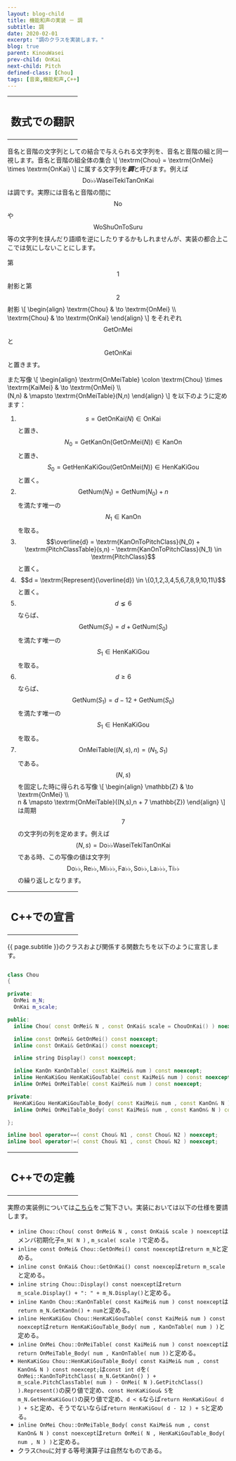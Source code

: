 ```yaml
---
layout: blog-child
title: 機能和声の実装 － 調
subtitle: 調
date: 2020-02-01
excerpt: "調のクラスを実装します。"
blog: true
parent: KinouWasei
prev-child: OnKai
next-child: Pitch
defined-class: [Chou]
tags: [音楽,機能和声,C++]
---
```


<table>
  <tr>
    <th>
      <h2>数式での翻訳</h2>
    </th>
  </tr>
</table>

音名と音階の文字列としての結合で与えられる文字列を、音名と音階の組と同一視します。音名と音階の組全体の集合
\\[
\textrm{Chou} = \textrm{OnMei} \times \textrm{OnKai}
\\]
に属する文字列を***調***と呼びます。例えば$$\textrm{Do♭♭WaseiTekiTanOnKai}$$は調です。実際には音名と音階の間に$$\textrm{No}$$や$$\textrm{WoShuOnToSuru}$$等の文字列を挟んだり語順を逆にしたりするかもしれませんが、実装の都合上ここでは気にしないことにします。

第$$1$$射影と第$$2$$射影
\\[
\begin{align}
\textrm{Chou} & \to \textrm{OnMei} \\\\\
\textrm{Chou} & \to \textrm{OnKai}
\end{align}
\\]
をそれぞれ$$\textrm{GetOnMei}$$と$$\textrm{GetOnKai}$$と置きます。

また写像
\\[
\begin{align}
\textrm{OnMeiTable} \colon \textrm{Chou} \times \textrm{KaiMei} & \to \textrm{OnMei} \\\\\
(N,n) & \mapsto \textrm{OnMeiTable}(N,n)
\end{align}
\\]
を以下のように定めます：
1. $$s = \textrm{GetOnKai}(N) \in \textrm{OnKai}$$と置き、$$N_0 = \textrm{GetKanOn}(\textrm{GetOnMei}(N)) \in \textrm{KanOn}$$と置き、$$S_0 = \textrm{GetHenKaKiGou}(\textrm{GetOnMei}(N)) \in \textrm{HenKaKiGou}$$と置く。
1. $$\textrm{GetNum}(N_1) = \textrm{GetNum}(N_0) + n$$を満たす唯一の$$N_1 \in \textrm{KanOn}$$を取る。
1. $$\overline{d} = \textrm{KanOnToPitchClass}(N_0) + \textrm{PitchClassTable}(s,n) - \textrm{KanOnToPitchClass}(N_1) \in \textrm{PitchClass}$$と置く。
1. $$d = \textrm{Represent}(\overline{d}) \in \{0,1,2,3,4,5,6,7,8,9,10,11\}$$と置く。
3. $$d \lneq 6$$ならば、$$\textrm{GetNum}(S_1) = d + \textrm{GetNum}(S_0)$$を満たす唯一の$$S_1 \in \textrm{HenKaKiGou}$$を取る。
4. $$d \geq 6$$ならば、$$\textrm{GetNum}(S_1) = d - 12 + \textrm{GetNum}(S_0)$$を満たす唯一の$$S_1 \in \textrm{HenKaKiGou}$$を取る。
5. $$\textrm{OnMeiTable}((N,s),n) = (N_1,S_1)$$である。
$$(N,s)$$を固定した時に得られる写像
\\[
\begin{align}
\mathbb{Z} & \to \textrm{OnMei} \\\\\
n & \mapsto \textrm{OnMeiTable}((N,s),n + 7 \mathbb{Z})
\end{align}
\\]
は周期$$7$$の文字列の列を定めます。例えば$$(N,s) = \textrm{Do♭♭WaseiTekiTanOnKai}$$である時、この写像の値は文字列$$\textrm{Do♭♭},\textrm{Re♭♭},\textrm{Mi♭♭♭},\textrm{Fa♭♭},\textrm{So♭♭},\textrm{La♭♭♭},\textrm{Ti♭♭}$$の繰り返しとなります。


<table>
  <tr>
    <th>
      <h2>C++での宣言</h2>
    </th>
  </tr>
</table>

{{ page.subtitle }}のクラスおよび関係する関数たちを以下のように宣言します。

~~~c++

class Chou
{

private:
  OnMei m_N;
  OnKai m_scale;

public:
  inline Chou( const OnMei& N , const OnKai& scale = ChouOnKai() ) noexcept;

  inline const OnMei& GetOnMei() const noexcept;
  inline const OnKai& GetOnKai() const noexcept;

  inline string Display() const noexcept;

  inline KanOn KanOnTable( const KaiMei& num ) const noexcept;
  inline HenKaKiGou HenKaKiGouTable( const KaiMei& num ) const noexcept;
  inline OnMei OnMeiTable( const KaiMei& num ) const noexcept;

private:
  HenKaKiGou HenKaKiGouTable_Body( const KaiMei& num , const KanOn& N ) const noexcept;
  inline OnMei OnMeiTable_Body( const KaiMei& num , const KanOn& N ) const noexcept;

};

inline bool operator==( const Chou& N1 , const Chou& N2 ) noexcept;
inline bool operator!=( const Chou& N1 , const Chou& N2 ) noexcept;

~~~


<table>
  <tr>
    <th>
      <h2>C++での定義</h2>
    </th>
  </tr>
</table>

実際の実装例については[こちら](https://github.com/p-adic/cpp/tree/master/Music/Chou)をご覧下さい。実装においては以下の仕様を要請します。
- `inline Chou::Chou( const OnMei& N , const OnKai& scale ) noexcept`はメンバ初期化子`m_N( N )` , `m_scale( scale )`で定める。
- `inline const OnMei& Chou::GetOnMei() const noexcept`は`return m_N`と定める。
- `inline const OnKai& Chou::GetOnKai() const noexcep`は`return m_scale`と定める。
- `inline string Chou::Display() const noexcept`は`return m_scale.Display() + ": " + m_N.Display()`と定める。
- `inline KanOn Chou::KanOnTable( const KaiMei& num ) const noexcept`は`return m_N.GetKanOn() + num`と定める。
- `inline HenKaKiGou Chou::HenKaKiGouTable( const KaiMei& num ) const noexcept`は`return HenKaKiGouTable_Body( num , KanOnTable( num ) )`と定める。
- `inline OnMei Chou::OnMeiTable( const KaiMei& num ) const noexcept`は`return OnMeiTable_Body( num , KanOnTable( num ))`と定める。
- `HenKaKiGou Chou::HenKaKiGouTable_Body( const KaiMei& num , const KanOn& N ) const noexcept;`は`const int d`を`( OnMei::KanOnToPitchClass( m_N.GetKanOn() ) + m_scale.PitchClassTable( num ) - OnMei( N ).GetPitchClass() ).Represent()`の戻り値で定め、`const HenKaKiGou& S`を`m_N.GetHenKaKiGou()`の戻り値で定め、`d < 6`ならば`return HenKaKiGou( d ) + S`と定め、そうでないならば`return HenKaKiGou( d - 12 ) + S`と定める。
- `inline OnMei Chou::OnMeiTable_Body( const KaiMei& num , const KanOn& N ) const noexcept`は`return OnMei( N , HenKaKiGouTable_Body( num , N ) )`と定める。
- クラス`Chou`に対する等号演算子は自然なものである。
